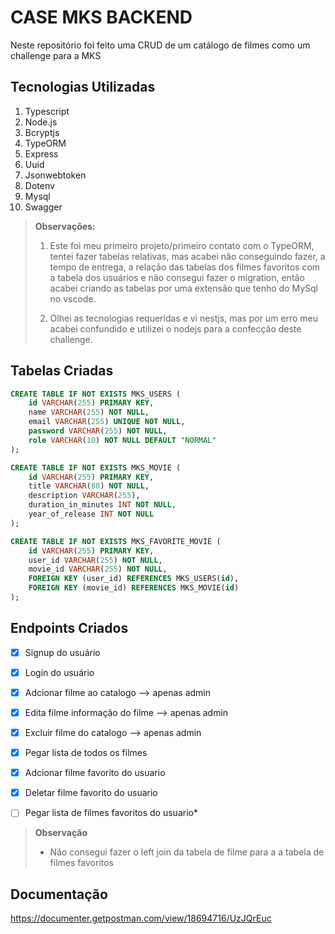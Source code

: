 # CASE MKS BACKEND

Neste repositório foi feito uma CRUD de um catálogo de filmes como um challenge para a MKS

## Tecnologias Utilizadas

 1. Typescript
 2. Node.js
 3. Bcryptjs
 4. TypeORM
 5. Express
 6. Uuid
 7. Jsonwebtoken
 8. Dotenv
 9. Mysql 
 10. Swagger
 
 

> **Observações:**
>  1. Este foi meu primeiro projeto/primeiro contato com o TypeORM, tentei fazer tabelas relativas, mas acabei não conseguindo fazer, a tempo de entrega, a relação das tabelas dos filmes favoritos com a tabela dos usuários e não consegui fazer o migration, então acabei criando as tabelas por uma extensão que tenho do MySql no vscode.
>  
> 2. Olhei as tecnologias requeridas e vi nestjs, mas por um erro meu acabei confundido e utilizei o nodejs para a confecção deste challenge.

## Tabelas Criadas

```sql
CREATE TABLE IF NOT EXISTS MKS_USERS (
	id VARCHAR(255) PRIMARY KEY,
	name VARCHAR(255) NOT NULL,
	email VARCHAR(255) UNIQUE NOT NULL,
	password VARCHAR(255) NOT NULL,
	role VARCHAR(10) NOT NULL DEFAULT "NORMAL"
);

CREATE TABLE IF NOT EXISTS MKS_MOVIE (
	id VARCHAR(255) PRIMARY KEY,
	title VARCHAR(80) NOT NULL,
	description VARCHAR(255),
	duration_in_minutes INT NOT NULL,
	year_of_release INT NOT NULL
);

CREATE TABLE IF NOT EXISTS MKS_FAVORITE_MOVIE (
	id VARCHAR(255) PRIMARY KEY,
	user_id VARCHAR(255) NOT NULL,
	movie_id VARCHAR(255) NOT NULL,
	FOREIGN KEY (user_id) REFERENCES MKS_USERS(id),
	FOREIGN KEY (movie_id) REFERENCES MKS_MOVIE(id)
);
```
## Endpoints Criados 

 - [x] Signup do usuário
 - [x] Login do usuário
 - [x] Adcionar filme ao catalogo --> apenas admin
 - [x] Edita filme informação do filme --> apenas admin
 - [x] Excluir filme do catalogo --> apenas admin
 - [x] Pegar lista de todos os filmes 
 - [x] Adcionar filme favorito do usuario
 - [x] Deletar filme favorito do usuario
 - [ ] Pegar lista de filmes favoritos do usuario*
 

> **Observação**
> - Não consegui fazer o left join da tabela de filme para a a tabela de filmes favoritos

## Documentação

https://documenter.getpostman.com/view/18694716/UzJQrEuc
